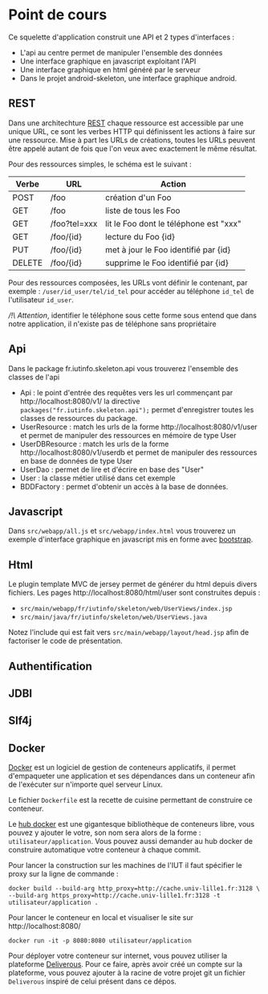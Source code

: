 # Point de cours

Ce squelette d'application construit une API et 2 types d'interfaces :
- L'api au centre permet de manipuler l'ensemble des données
- Une interface graphique en javascript exploitant l'API
- Une interface graphique en html généré par le serveur
- Dans le projet android-skeleton, une interface graphique android.

## REST

Dans une architechture [REST](https://fr.wikipedia.org/wiki/Representational_State_Transfer) chaque ressource est accessible par une unique URL, ce sont les verbes HTTP qui définissent les actions à faire sur une ressource.
Mise à part les URLs de créations, toutes les URLs peuvent être appelé autant de fois que l'on veux avec exactement le même résultat.

Pour des ressources simples, le schéma est le suivant :

| Verbe | URL | Action |
|-------|-----|--------|
| POST  | /foo | création d'un Foo |
| GET   | /foo | liste de tous les Foo |
| GET   | /foo?tel=xxx | lit le Foo dont le téléphone est "xxx" |
| GET   | /foo/{id} | lecture du Foo {id} |
| PUT   | /foo/{id} | met à jour le Foo identifié par {id} |
| DELETE| /foo/{id} | supprime le Foo identifié par {id} |

Pour des ressources composées, les URLs vont définir le contenant, par exemple : `/user/id_user/tel/id_tel` pour accéder au téléphone `id_tel` de l'utilisateur `id_user`.

*/!\ Attention*, identifier le téléphone sous cette forme sous entend que dans notre application, il n'existe pas de téléphone sans propriétaire

## Api

Dans le package fr.iutinfo.skeleton.api vous trouverez l'ensemble des classes de l'api
- Api : le point d'entrée des requêtes vers les url commençant par http://localhost:8080/v1/ la directive `packages("fr.iutinfo.skeleton.api");` permet d'enregistrer toutes les classes de ressources du package.
- UserResource : match les urls de la forme http://localhost:8080/v1/user et permet de manipuler des ressources en mémoire de type User
- UserDBResource : match les urls de la forme http://localhost:8080/v1/userdb et permet de manipuler des ressources en base de données de type User
- UserDao : permet de lire et d'écrire en base des "User"
- User : la classe métier utilisé dans cet exemple
- BDDFactory : permet d'obtenir un accès à la base de données.

## Javascript

Dans `src/webapp/all.js` et `src/webapp/index.html` vous trouverez un exemple d'interface graphique en javascript mis en forme avec [bootstrap](http://getbootstrap.com/).

## Html

Le plugin template MVC de jersey permet de générer du html depuis divers fichiers.
Les pages http://localhost:8080/html/user sont construites depuis :
- `src/main/webapp/fr/iutinfo/skeleton/web/UserViews/index.jsp`
- `src/main/java/fr/iutinfo/skeleton/web/UserViews.java`

Notez l'include qui est fait vers `src/main/webapp/layout/head.jsp` afin de factoriser le code de présentation.

## Authentification



## JDBI

## Slf4j

## Docker

[Docker](http://docker.com/) est un logiciel de gestion de conteneurs applicatifs, il permet d'empaqueter une application et ses dépendances dans un conteneur afin de l'exécuter sur n'importe quel serveur Linux.

Le fichier `Dockerfile` est la recette de cuisine permettant de construire ce conteneur.

Le [hub docker](https://hub.docker.com) est une gigantesque bibliothèque de conteneurs libre, vous pouvez y ajouter le votre, son nom sera alors de la forme : `utilisateur/application`. Vous pouvez aussi demander au hub docker de construire automatique votre conteneur à chaque commit.

Pour lancer la construction sur les machines de l'IUT il faut spécifier le proxy sur la ligne de commande :

    docker build --build-arg http_proxy=http://cache.univ-lille1.fr:3128 \
    --build-arg https_proxy=http://cache.univ-lille1.fr:3128 -t utilisateur/application .

Pour lancer le conteneur en local et visualiser le site sur http://localhost:8080/

    docker run -it -p 8080:8080 utilisateur/application

Pour déployer votre conteneur sur internet, vous pouvez utiliser la plateforme [Deliverous](http://deliverous.com). Pour ce faire, après avoir créé un compte sur la plateforme, vous pouvez ajouter à la racine de votre projet git un fichier `Deliverous` inspiré de celui présent dans ce dépos.

